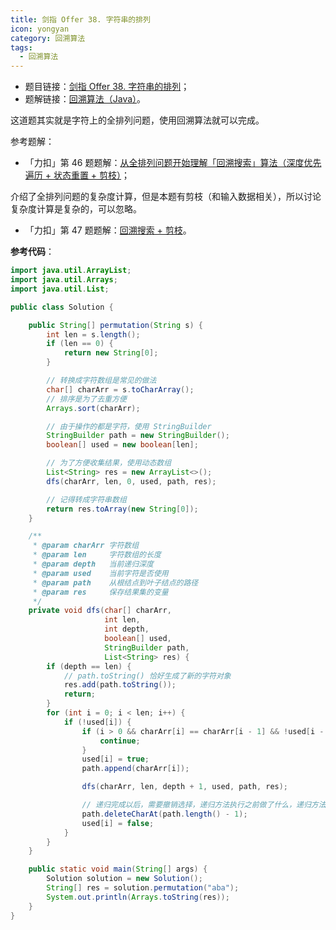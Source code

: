 ```yaml
---
title: 剑指 Offer 38. 字符串的排列
icon: yongyan
category: 回溯算法
tags:
  - 回溯算法
---
```


+ 题目链接：[剑指 Offer 38. 字符串的排列](https://leetcode-cn.com/problems/zi-fu-chuan-de-pai-lie-lcof/)；
+ 题解链接：[回溯算法（Java）](https://leetcode-cn.com/problems/zi-fu-chuan-de-pai-lie-lcof/solution/hui-su-suan-fa-java-by-liweiwei1419/)。



这道题其实就是字符上的全排列问题，使用回溯算法就可以完成。

参考题解：

+ 「力扣」第 46 题题解：[从全排列问题开始理解「回溯搜索」算法（深度优先遍历 + 状态重置 + 剪枝）](https://leetcode-cn.com/problems/permutations/solution/hui-su-suan-fa-python-dai-ma-java-dai-ma-by-liweiw/)；

介绍了全排列问题的复杂度计算，但是本题有剪枝（和输入数据相关），所以讨论复杂度计算是复杂的，可以忽略。

+ 「力扣」第 47 题题解：[回溯搜索 + 剪枝](https://leetcode-cn.com/problems/permutations-ii/solution/hui-su-suan-fa-python-dai-ma-java-dai-ma-by-liwe-2/)。

**参考代码**：

```Java []
import java.util.ArrayList;
import java.util.Arrays;
import java.util.List;

public class Solution {

    public String[] permutation(String s) {
        int len = s.length();
        if (len == 0) {
            return new String[0];
        }

        // 转换成字符数组是常见的做法
        char[] charArr = s.toCharArray();
        // 排序是为了去重方便
        Arrays.sort(charArr);

        // 由于操作的都是字符，使用 StringBuilder
        StringBuilder path = new StringBuilder();
        boolean[] used = new boolean[len];

        // 为了方便收集结果，使用动态数组
        List<String> res = new ArrayList<>();
        dfs(charArr, len, 0, used, path, res);

        // 记得转成字符串数组
        return res.toArray(new String[0]);
    }

    /**
     * @param charArr 字符数组
     * @param len     字符数组的长度
     * @param depth   当前递归深度
     * @param used    当前字符是否使用
     * @param path    从根结点到叶子结点的路径
     * @param res     保存结果集的变量
     */
    private void dfs(char[] charArr,
                     int len,
                     int depth,
                     boolean[] used,
                     StringBuilder path,
                     List<String> res) {
        if (depth == len) {
            // path.toString() 恰好生成了新的字符对象
            res.add(path.toString());
            return;
        }
        for (int i = 0; i < len; i++) {
            if (!used[i]) {
                if (i > 0 && charArr[i] == charArr[i - 1] && !used[i - 1]) {
                    continue;
                }
                used[i] = true;
                path.append(charArr[i]);

                dfs(charArr, len, depth + 1, used, path, res);

                // 递归完成以后，需要撤销选择，递归方法执行之前做了什么，递归方法执行以后就需要做相应的逆向操作
                path.deleteCharAt(path.length() - 1);
                used[i] = false;
            }
        }
    }

    public static void main(String[] args) {
        Solution solution = new Solution();
        String[] res = solution.permutation("aba");
        System.out.println(Arrays.toString(res));
    }
}
```
